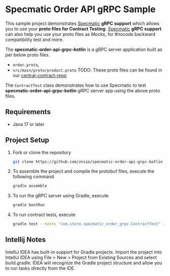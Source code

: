 # Specmatic Order API gRPC Sample

This sample project demonstrates [Specmatic](https://specmatic.in/) **gRPC support** which allows you to use your **proto files for Contract Testing**.
[Specmatic](https://specmatic.in/) **gRPC support** can also help you use your proto files as Mocks, for #nocode backward compatibility test and more.

The **specmatic-order-api-grpc-kotlin** is a gRPC server application built as per below proto files.
* `order.proto`,
* `src/main/proto/product.proto`
TODO: These proto files can be found in our [central-contract-repo](https://github.com/znsio/specmatic-order-contracts/blob/main/in/specmatic/examples/store/api_order_v3.yaml)

The `ContractTest` class demonstrates how to use Specmatic to test **specmatic-order-api-grpc-kotlin** gRPC server app using the above proto files.

## Requirements

- Java 17 or later

## Project Setup

1. Fork or clone the repository
   ```bash
   git clone https://github.com/znsio/specmatic-order-api-grpc-kotlin
   ```
2. To assemble the project and compile the protobuf files, execute the following command
   ```bash
   gradle assemble
   ```
3. To run the gRPC server using Gradle, execute
   ```bash
   gradle bootRun
   ```
4. To run contract tests, execute
   ```bash
   gradle test --tests "com.store.specmatic_order_grpc.ContractTest" --info   
   ```

## Intellij Notes

IntelliJ IDEA has built-in support for Gradle projects. Import the project into IntelliJ IDEA using File > New > Project
from Existing Sources and select build.gradle. IDEA will recognize the Gradle project structure and allow you to run
tasks directly from the IDE.